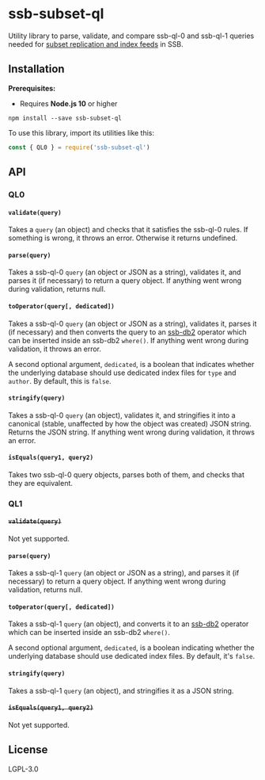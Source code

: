 # ssb-subset-ql

Utility library to parse, validate, and compare ssb-ql-0 and ssb-ql-1 queries
needed for [subset replication and index feeds](https://github.com/ssb-ngi-pointer/ssb-subset-replication-spec)
in SSB.

## Installation

**Prerequisites:**

- Requires **Node.js 10** or higher

```
npm install --save ssb-subset-ql
```

To use this library, import its utilities like this:

```js
const { QL0 } = require('ssb-subset-ql')
```

## API

### QL0

#### `validate(query)`

Takes a `query` (an object) and checks that it satisfies the ssb-ql-0 rules. If
something is wrong, it throws an error. Otherwise it returns undefined.

#### `parse(query)`

Takes a ssb-ql-0 `query` (an object or JSON as a string), validates it, and
parses it (if necessary) to return a query object. If anything went wrong during
validation, returns null.

#### `toOperator(query[, dedicated])`

Takes a ssb-ql-0 `query` (an object or JSON as a string), validates it, parses
it (if necessary) and then converts the query to an [ssb-db2](https://github.com/ssb-ngi-pointer/ssb-db2)
operator which can be inserted inside an ssb-db2 `where()`. If anything went
wrong during validation, it throws an error.

A second optional argument, `dedicated`, is a boolean that indicates whether the
underlying database should use dedicated index files for `type` and `author`. By
default, this is `false`.

#### `stringify(query)`

Takes a ssb-ql-0 `query` (an object), validates it, and stringifies it into a
canonical (stable, unaffected by how the object was created) JSON string.
Returns the JSON string. If anything went wrong during validation, it throws an
error.

#### `isEquals(query1, query2)`

Takes two ssb-ql-0 query objects, parses both of them, and checks that they are
equivalent.

### QL1

#### ~~`validate(query)`~~

Not yet supported.

#### `parse(query)`

Takes a ssb-ql-1 `query` (an object or JSON as a string), and parses it (if
necessary) to return a query object. If anything went wrong during validation,
returns null.

#### `toOperator(query[, dedicated])`

Takes a ssb-ql-1 `query` (an object), and converts it to an [ssb-db2](https://github.com/ssb-ngi-pointer/ssb-db2)
operator which can be inserted inside an ssb-db2 `where()`.

A second optional argument, `dedicated`, is a boolean indicating whether the
underlying database should use dedicated index files. By default, it's `false`.

#### `stringify(query)`

Takes a ssb-ql-1 `query` (an object), and stringifies it as a JSON string.

#### ~~`isEquals(query1, query2)`~~

Not yet supported.

## License

LGPL-3.0
